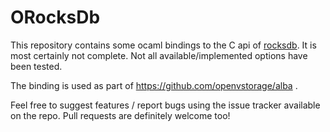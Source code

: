 ORocksDb
========

This repository contains some ocaml bindings to the C api of [rocksdb](http://github.com/facebook/rocksdb/).
It is most certainly not complete. Not all available/implemented options have been tested.

The binding is used as part of https://github.com/openvstorage/alba .

Feel free to suggest features / report bugs using the issue tracker available on the repo.
Pull requests are definitely welcome too!
